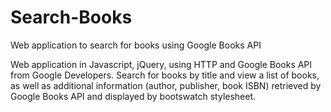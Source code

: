 # Search-Books

Web application to search for books using Google Books API 

Web application in Javascript, jQuery, using HTTP and Google Books API from Google Developers.
Search for books by title and view a list of books, as well as additional information (author, publisher, book ISBN) retrieved by Google Books API and displayed by bootswatch stylesheet. 
